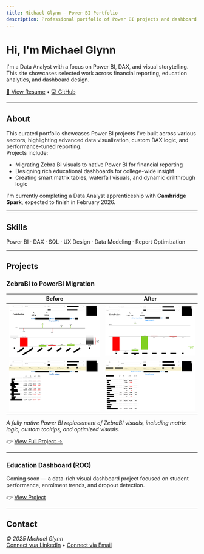 ```yaml
---
title: Michael Glynn – Power BI Portfolio
description: Professional portfolio of Power BI projects and dashboard work
---
```

# Hi, I'm Michael Glynn

I'm a Data Analyst with a focus on Power BI, DAX, and visual storytelling.  
This site showcases selected work across financial reporting, education analytics, and dashboard design.

[📄 View Resume](./resume-michael-glynn.pdf) • [💻 GitHub](https://github.com/michaelglynn-PROJECT-REPO)

---

## About

This curated portfolio showcases Power BI projects I've built across various sectors, highlighting advanced data visualization, custom DAX logic, and performance-tuned reporting.  
Projects include:
- Migrating Zebra BI visuals to native Power BI for financial reporting
- Designing rich educational dashboards for college-wide insight
- Creating smart matrix tables, waterfall visuals, and dynamic drillthrough logic

I'm currently completing a Data Analyst apprenticeship with **Cambridge Spark**, expected to finish in February 2026.

---

## Skills

Power BI · DAX · SQL · UX Design · Data Modeling · Report Optimization

---

## Projects

### ZebraBI to PowerBI Migration

| Before | After |
|--------|-------|
| ![Finance Waterfall Before](./assets/images/finance_before_waterfall_thumb.png) | ![Finance Waterfall After](./assets/images/finance_after_waterfall_thumb.png) |
| ![Finance Matrix Before](./assets/images/finance_before_matrix_thumb.png) | ![Finance Matrix Before](./assets/images/finance_after_matrix_thumb.png) |

_A fully native Power BI replacement of ZebraBI visuals, including matrix logic, custom tooltips, and optimized visuals._

👉 [View Full Project →](./projects/finance-zebrabi/)

---

### Education Dashboard (ROC)

Coming soon — a data-rich visual dashboard project focused on student performance, enrolment trends, and dropout detection.

👉 [View Project](./projects/mis-dashboard)

---

## Contact

_© 2025 Michael Glynn_  
[Connect vua LinkedIn](https://linkedin.com/in/michael-glynn-81609b175) • [Connect via Email](mailto:michaelglynn@hotmail.com)

